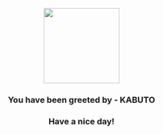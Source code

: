 <p align="center">
            <img src="https://raw.githubusercontent.com/PokeAPI/sprites/master/sprites/pokemon/140.png" width="150" height="150">
          </p>
          <h3 align="center">You have been greeted by - <b>KABUTO</b></h3>
          <h3 align="center">Have a nice day!</h3>
